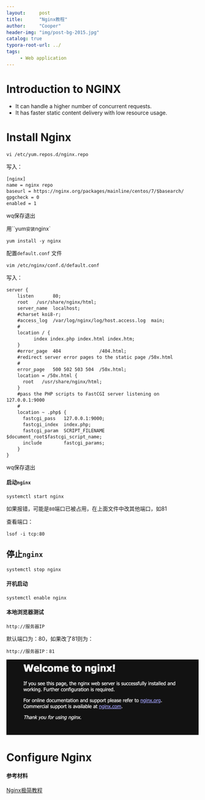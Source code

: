 ```yaml
---
layout:     post
title:      "Nginx教程"
author:     "Cooper"
header-img: "img/post-bg-2015.jpg"
catalog: true
typora-root-url: ../
tags:
     - Web application
---
```


# Introduction to NGINX

- It can handle a higher number of concurrent requests.
- It has faster static content delivery with low resource usage.



# Install Nginx

```
vi /etc/yum.repos.d/nginx.repo
```

写入：

```
[nginx] 
name = nginx repo 
baseurl = https://nginx.org/packages/mainline/centos/7/$basearch/ 
gpgcheck = 0 
enabled = 1
```

wq保存退出

用``yum`安装`nginx`

```
yum install -y nginx
```

配置`default.conf` 文件

```
vim /etc/nginx/conf.d/default.conf
```

写入：



```
server {
    listen       80;
    root   /usr/share/nginx/html;
    server_name  localhost;
    #charset koi8-r;
    #access_log  /var/log/nginx/log/host.access.log  main;
    #
    location / {
          index index.php index.html index.htm;
    }
    #error_page  404              /404.html;
    #redirect server error pages to the static page /50x.html
    #
    error_page   500 502 503 504  /50x.html;
    location = /50x.html {
      root   /usr/share/nginx/html;
    }
    #pass the PHP scripts to FastCGI server listening on 127.0.0.1:9000
    #
    location ~ .php$ {
      fastcgi_pass   127.0.0.1:9000;
      fastcgi_index  index.php;
      fastcgi_param  SCRIPT_FILENAME  $document_root$fastcgi_script_name;
      include        fastcgi_params;
    }
}
```

wq保存退出

#### 启动`nginx`

```
systemctl start nginx
```

如果报错，可能是`80`端口已被占用，在上面文件中改其他端口，如81

查看端口：

```
lsof -i tcp:80
```

## 停止`nginx`

```
systemctl stop nginx
```



#### 开机启动

```
systemctl enable nginx 
```

#### 本地浏览器测试

```
http://服务器IP
```

默认端口为：80，如果改了81则为：

```
http://服务器IP：81	
```

![Screenshot 2022-12-30 at 11.01.46](/img/md-post/2022-12-30-Nginx%20tutorial/Screenshot%202022-12-30%20at%2011.01.46.png)



# Configure Nginx





#### 参考材料

[Nginx极简教程](https://github.com/dunwu/nginx-tutorial#%E4%B8%80nginx-%E7%AE%80%E4%BB%8B)